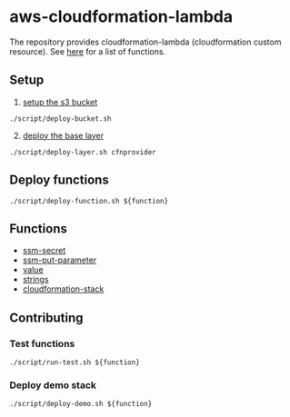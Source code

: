 # aws-cloudformation-lambda

The repository provides cloudformation-lambda (cloudformation custom resource).
See [here](#Functions) for a list of functions.

## Setup
1. [setup the s3 bucket](/setup)
```
./script/deploy-bucket.sh
```
2. [deploy the base layer](/layer/cfnprovider)
```
./script/deploy-layer.sh cfnprovider
```

## Deploy functions
```
./script/deploy-function.sh ${function}
```

## Functions
- [ssm-secret](/function/ssm-secret)
- [ssm-put-parameter](/function/ssm-put-parameter)
- [value](/function/value)
- [strings](/function/strings)
- [cloudformation-stack](/function/cloudformation-stack)


## Contributing
### Test functions
```
./script/run-test.sh ${function}
```
### Deploy demo stack
```
./script/deploy-demo.sh ${function}
```
